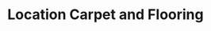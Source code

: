 ---
title: "Location Carpet and Flooring"
url: /painesville/location-carpet-and-flooring/
shop: flooring
---